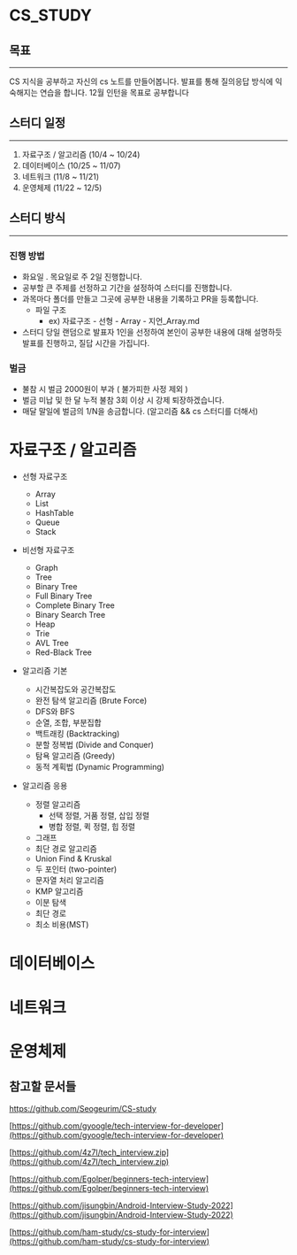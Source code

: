 # CS_STUDY
## 목표
---
CS 지식을 공부하고 자신의 cs 노트를 만들어봅니다.
발표를 통해 질의응답 방식에 익숙해지는 연습을 합니다.
12월 인턴을 목표로 공부합니다


## 스터디 일정
---

1. 자료구조 / 알고리즘 (10/4 ~ 10/24)
3. 데이터베이스 (10/25 ~ 11/07)
4. 네트워크 (11/8 ~ 11/21)
5. 운영체제 (11/22 ~ 12/5)

## 스터디 방식

---

### 진행 방법
- 화요일 . 목요일로 주 2일 진행합니다.
- 공부할 큰 주제를 선정하고 기간을 설정하여 스터디를 진행합니다.
- 과목마다 폴더를 만들고 그곳에 공부한 내용을 기록하고 PR을 등록합니다.
  - 파일 구조
    - ex) 자료구조 - 선형 - Array - 지언_Array.md
- 스터디 당일 랜덤으로 발표자 1인을 선정하여 본인이 공부한 내용에 대해 설명하듯 발표를 진행하고, 질답 시간을 가집니다.

### 벌금
- 불참 시 벌금 2000원이 부과 ( 불가피한 사정 제외 )
- 벌금 미납 및 한 달 누적 불참 3회 이상 시 강제 퇴장하겠습니다.
- 매달 말일에 벌금의 1/N을 송금합니다. (알고리즘 && cs 스터디를 더해서)



# 자료구조 / 알고리즘
- 선형 자료구조
    - Array
    - List
    - HashTable
    - Queue
    - Stack
- 비선형 자료구조
  - Graph
  - Tree
  - Binary Tree
  - Full Binary Tree
  - Complete Binary Tree
  - Binary Search Tree
  - Heap
  - Trie
  - AVL Tree
  - Red-Black Tree
  
- 알고리즘 기본
  - 시간복잡도와 공간복잡도
  - 완전 탐색 알고리즘 (Brute Force)
  - DFS와 BFS
  - 순열, 조합, 부분집합
  - 백트래킹 (Backtracking)
  - 분할 정복법 (Divide and Conquer)
  - 탐욕 알고리즘 (Greedy)
  - 동적 계획법 (Dynamic Programming)
  
- 알고리즘 응용
  - 정렬 알고리즘
    - 선택 정렬, 거품 정렬, 삽입 정렬
    - 병합 정렬, 퀵 정렬, 힙 정렬
  - 그래프
  - 최단 경로 알고리즘
  - Union Find & Kruskal
  - 두 포인터 (two-pointer)
  - 문자열 처리 알고리즘
  - KMP 알고리즘  
  - 이분 탐색
  - 최단 경로
  - 최소 비용(MST)


# 데이터베이스

# 네트워크

# 운영체제





## 참고할 문서들

https://github.com/Seogeurim/CS-study

[https://github.com/gyoogle/tech-interview-for-developer](https://github.com/gyoogle/tech-interview-for-developer)

[https://github.com/4z7l/tech_interview.zip](https://github.com/4z7l/tech_interview.zip)

[https://github.com/Egolper/beginners-tech-interview](https://github.com/Egolper/beginners-tech-interview)

[https://github.com/jisungbin/Android-Interview-Study-2022](https://github.com/jisungbin/Android-Interview-Study-2022)

[https://github.com/ham-study/cs-study-for-interview](https://github.com/ham-study/cs-study-for-interview)
